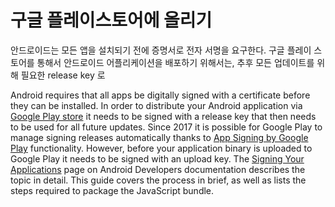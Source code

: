 # 구글 플레이스토어에 올리기

안드로이드는 모든 앱을 설치되기 전에 증명서로 전자 서명을 요구한다. 구글 플레이 스토어를 통해서 안드로이드 어플리케이션을 배포하기 위해서는, 추후 모든 업데이트를 위해 필요한 release key 로 

Android requires that all apps be digitally signed with a certificate before they can be installed. In order to distribute your Android application via  [Google Play store](https://play.google.com/store)  it needs to be signed with a release key that then needs to be used for all future updates. Since 2017 it is possible for Google Play to manage signing releases automatically thanks to  [App Signing by Google Play](https://developer.android.com/studio/publish/app-signing#app-signing-google-play)  functionality. However, before your application binary is uploaded to Google Play it needs to be signed with an upload key. The  [Signing Your Applications](https://developer.android.com/tools/publishing/app-signing.html)  page on Android Developers documentation describes the topic in detail. This guide covers the process in brief, as well as lists the steps required to package the JavaScript bundle.
<!--stackedit_data:
eyJoaXN0b3J5IjpbMTc5OTI0MDgyMSwtMTIzNTA5MzU3OCw3Mz
A5OTgxMTZdfQ==
-->